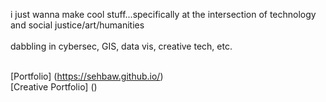 i just wanna make cool stuff...specifically at the intersection of technology and social justice/art/humanities<br>
<br>
dabbling in cybersec, GIS, data vis, creative tech, etc. 

<br> [Portfolio] (https://sehbaw.github.io/)
<br> [Creative Portfolio] ()
<!---
sehbaw/sehbaw is a ✨ special ✨ repository because its `README.md` (this file) appears on your GitHub profile.
You can click the Preview link to take a look at your changes.
--->

